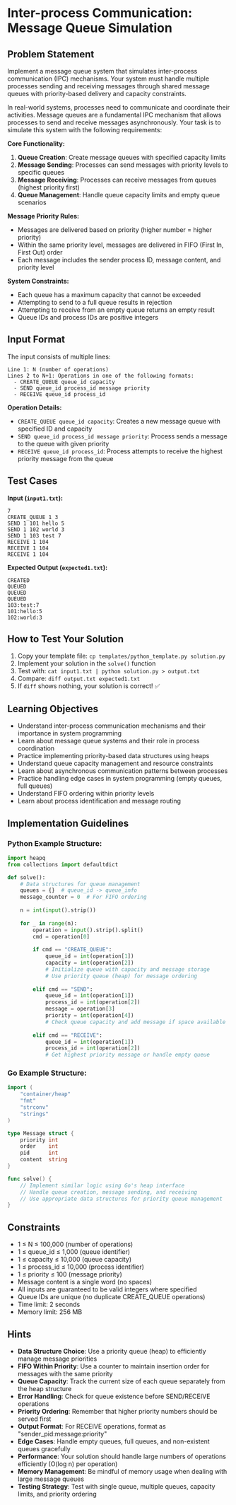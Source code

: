 # Inter-process Communication: Message Queue Simulation

## Problem Statement

Implement a message queue system that simulates inter-process communication (IPC) mechanisms. Your system must handle multiple processes sending and receiving messages through shared message queues with priority-based delivery and capacity constraints.

In real-world systems, processes need to communicate and coordinate their activities. Message queues are a fundamental IPC mechanism that allows processes to send and receive messages asynchronously. Your task is to simulate this system with the following requirements:

**Core Functionality:**
1. **Queue Creation**: Create message queues with specified capacity limits
2. **Message Sending**: Processes can send messages with priority levels to specific queues
3. **Message Receiving**: Processes can receive messages from queues (highest priority first)
4. **Queue Management**: Handle queue capacity limits and empty queue scenarios

**Message Priority Rules:**
- Messages are delivered based on priority (higher number = higher priority)
- Within the same priority level, messages are delivered in FIFO (First In, First Out) order
- Each message includes the sender process ID, message content, and priority level

**System Constraints:**
- Each queue has a maximum capacity that cannot be exceeded
- Attempting to send to a full queue results in rejection
- Attempting to receive from an empty queue returns an empty result
- Queue IDs and process IDs are positive integers

## Input Format

The input consists of multiple lines:
```
Line 1: N (number of operations)
Lines 2 to N+1: Operations in one of the following formats:
  - CREATE_QUEUE queue_id capacity
  - SEND queue_id process_id message priority
  - RECEIVE queue_id process_id
```

**Operation Details:**
- `CREATE_QUEUE queue_id capacity`: Creates a new message queue with specified ID and capacity
- `SEND queue_id process_id message priority`: Process sends a message to the queue with given priority
- `RECEIVE queue_id process_id`: Process attempts to receive the highest priority message from the queue

## Test Cases

**Input (`input1.txt`):**
```
7
CREATE_QUEUE 1 3
SEND 1 101 hello 5
SEND 1 102 world 3
SEND 1 103 test 7
RECEIVE 1 104
RECEIVE 1 104
RECEIVE 1 104
```

**Expected Output (`expected1.txt`):**
```
CREATED
QUEUED
QUEUED
QUEUED
103:test:7
101:hello:5
102:world:3
```

## How to Test Your Solution
1. Copy your template file: `cp templates/python_template.py solution.py`
2. Implement your solution in the `solve()` function
3. Test with: `cat input1.txt | python solution.py > output.txt`
4. Compare: `diff output.txt expected1.txt`
5. If `diff` shows nothing, your solution is correct! ✅

## Learning Objectives
- Understand inter-process communication mechanisms and their importance in system programming
- Learn about message queue systems and their role in process coordination
- Practice implementing priority-based data structures using heaps
- Understand queue capacity management and resource constraints
- Learn about asynchronous communication patterns between processes
- Practice handling edge cases in system programming (empty queues, full queues)
- Understand FIFO ordering within priority levels
- Learn about process identification and message routing

## Implementation Guidelines

### Python Example Structure:
```python
import heapq
from collections import defaultdict

def solve():
    # Data structures for queue management
    queues = {}  # queue_id -> queue_info
    message_counter = 0  # For FIFO ordering
    
    n = int(input().strip())
    
    for _ in range(n):
        operation = input().strip().split()
        cmd = operation[0]
        
        if cmd == "CREATE_QUEUE":
            queue_id = int(operation[1])
            capacity = int(operation[2])
            # Initialize queue with capacity and message storage
            # Use priority queue (heap) for message ordering
            
        elif cmd == "SEND":
            queue_id = int(operation[1])
            process_id = int(operation[2])
            message = operation[3]
            priority = int(operation[4])
            # Check queue capacity and add message if space available
            
        elif cmd == "RECEIVE":
            queue_id = int(operation[1])
            process_id = int(operation[2])
            # Get highest priority message or handle empty queue
```

### Go Example Structure:
```go
import (
    "container/heap"
    "fmt"
    "strconv"
    "strings"
)

type Message struct {
    priority int
    order    int
    pid      int
    content  string
}

func solve() {
    // Implement similar logic using Go's heap interface
    // Handle queue creation, message sending, and receiving
    // Use appropriate data structures for priority queue management
}
```

## Constraints
- 1 ≤ N ≤ 100,000 (number of operations)
- 1 ≤ queue_id ≤ 1,000 (queue identifier)
- 1 ≤ capacity ≤ 10,000 (queue capacity)
- 1 ≤ process_id ≤ 10,000 (process identifier)
- 1 ≤ priority ≤ 100 (message priority)
- Message content is a single word (no spaces)
- All inputs are guaranteed to be valid integers where specified
- Queue IDs are unique (no duplicate CREATE_QUEUE operations)
- Time limit: 2 seconds
- Memory limit: 256 MB

## Hints
- **Data Structure Choice**: Use a priority queue (heap) to efficiently manage message priorities
- **FIFO Within Priority**: Use a counter to maintain insertion order for messages with the same priority
- **Queue Capacity**: Track the current size of each queue separately from the heap structure
- **Error Handling**: Check for queue existence before SEND/RECEIVE operations
- **Priority Ordering**: Remember that higher priority numbers should be served first
- **Output Format**: For RECEIVE operations, format as "sender_pid:message:priority"
- **Edge Cases**: Handle empty queues, full queues, and non-existent queues gracefully
- **Performance**: Your solution should handle large numbers of operations efficiently (O(log n) per operation)
- **Memory Management**: Be mindful of memory usage when dealing with large message queues
- **Testing Strategy**: Test with single queue, multiple queues, capacity limits, and priority ordering
